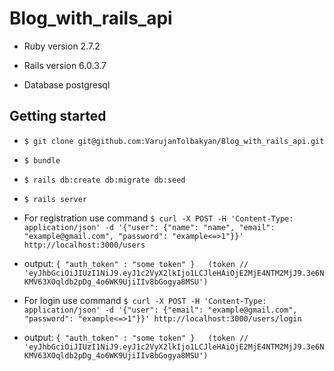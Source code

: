 # Blog_with_rails_api

* Ruby version 2.7.2

* Rails version 6.0.3.7

* Database postgresql

 

## Getting started

* `$ git clone git@github.com:VarujanTolbakyan/Blog_with_rails_api.git`

 
* `$ bundle`


* `$ rails db:create db:migrate db:seed`

* `$ rails server`

* For registration use command `$ curl -X POST -H 'Content-Type: application/json' -d '{"user": {"name": "name", "email": "example@gmail.com", "password": "example<=>1"}}' http://localhost:3000/users`

* output:
   `{ "auth_token" : "some token" }   (token // 'eyJhbGciOiJIUzI1NiJ9.eyJ1c2VyX2lkIjo1LCJleHAiOjE2MjE4NTM2MjJ9.3e6NKMV63XOqldb2pDg_4o6WK9UjiIIv8bGogya8MSU')`
   


* For login use command `$ curl -X POST -H 'Content-Type: application/json' -d '{"user": {"email": "example@gmail.com", "password": "example<=>1"}}' http://localhost:3000/users/login`

* output:
  `{ "auth_token" : "some token" }   (token // 'eyJhbGciOiJIUzI1NiJ9.eyJ1c2VyX2lkIjo1LCJleHAiOjE2MjE4NTM2MjJ9.3e6NKMV63XOqldb2pDg_4o6WK9UjiIIv8bGogya8MSU')`

